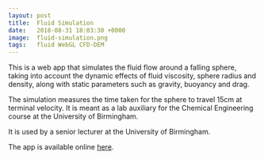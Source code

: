 ```yaml
---
layout: post
title:  Fluid Simulation
date:   2018-08-31 18:03:30 +0000
image:  fluid-simulation.png
tags:   fluid WebGL CFD-DEM
---
```


This is a web app that simulates the fluid flow around a falling sphere, taking into account the dynamic effects of fluid viscosity, sphere radius and density, along with static parameters such as gravity, buoyancy and drag.

The simulation measures the time taken for the sphere to travel 15cm at terminal velocity. It is meant as a lab auxiliary for the Chemical Engineering course at the University of Birmingham.

It is used by a senior lecturer at the University of Birmingham.

The app is available online [here](https://anicusan.github.io/fluid_simulation/).


